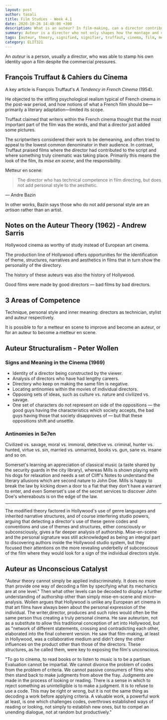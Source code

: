 ```yaml
---
layout: post
author: tasali
title: Film Studies - Week 4.1
date: 2020-10-26 14:40:00 +300
description: What is an auteur? In film-making, can a director contribute to how to visible elements of the movie and have an influence?
summary: Auteur is a director who not only shapes how the montage and other elements of movie-making are but also an influence in the movie creating a certain aesthetic element that is special to her or him.
tags: [auteur, theory, signified, signifier, truffaut, cinema, film, metteur, se7en]
category: ELIT321
---
```


An _auteur_ is a person, usually a director, who was able to stamp his own identity upon a film despite the commercial pressures. 

## François Truffaut & Cahiers du Cinema

A key article is François Truffaut's _A Tendency in French Cinema_ (1954).

He objected to the stifling psychological realism typical of French cinema in the post-war period, and how notions of what a French film should be—primarily a literary adaptation—limited its scope.

Truffaut claimed that writers within the French cinema thought that the most important part of the film was the words, and that a director just added some pictures.

The scriptwriters considered their work to be demeaning, and often tried to appeal to the lowest common denominator in their audience. In contrast, Truffaut praised films where the director had contributed to the script and where something truly cinematic was taking place. Primarily this means the look of the film, its *mise en scene*, and the responsibility.

Metteur en scene:

> The director who has technical competence in film directing, but does not add personal style to the aesthetic.

— Andre Bazin

In other works, Bazin says those who do not add personal style are an _artisan_ rather than an artist.

## Notes on the Auteur Theory (1962) - Andrew Sarris

Hollywood cinema as worthy of study instead of European art cinema.

The production line of Hollywood offers opportunities for the identification of theme, structures, narratives and aesthetics in films that in turn show the personality of the directory.

The history of these auteurs was also the history of Hollywood.

Good films were made by good directors — bad films by bad directors.

## 3 Areas of Competence

Technique, personal style and inner meaning: directors as technician, stylist and auteur respectively.

It is possible to for a metteur en scene to improve and become an auteur, or for an auteur to become a metteur en scene.

## Auteur Structuralism - Peter Wollen

### Signs and Meaning in the Cinema (1969)

* Identity of a director being constructed by the viewer.
* Analysis of directors who have had lengthy careers.
* Directory who keep on making the same film is negative.
* Locating antinomies within the movies of individual directors.
* Opposing sets of ideas, such as culture vs. nature and civilized vs. savage.
* One set of characters do not represent on side of the oppositions — the good guys having the characteristics which society accepts, the bad guys having those that society disapproves of — but that these oppositions shift and unsettle.

### Antinomies in Se7en

Civilized vs. savage, moral vs. immoral, detective vs. criminal, hunter vs. hunted, virtue vs. sin, married vs. unmarried, books vs. gun, sane vs. insane and so on.

Somerset's learning an appreciation of classical music (a taste shared by the security guards in the city library), whereas Mills is shown playing with his dogs for relaxation and needs a set of Cliff's Notes to understand the literary allusions which are second nature to John Doe. Mills is happy to break the law by kicking down a door to a flat that they don't have a warrant to enter, and even Somerset's use of the secret services to discover John Doe's whereabouts is on the edge of the law.

***

The modified theory factored in Hollywood's use of genre languages and inherited narrative structures, and of course interfering studio powers, arguing that detecting a director's use of these genre codes and conventions and use of themes and structures, either consciously or subconsciously, gives a far deeper analysis of authorship. Mise-en-scene and the personal signature was still acknowledged as being an integral part to discovering authors inside the Hollywood studio system, but they focused their attentions on the more revealing underbelly of subconscious of the film where they would look for a sign of the individual directors style.

## Auteur as Unconscious Catalyst

"Auteur theory cannot simply be applied indiscriminately. It does no more than provide one way of decoding a film by specifying what its mechanics are at one level." Then what other levels can be decoded to display a further understanding of authorship other than simply mise-en-scene and micro-analysis. Wollen argues that Hollywood is unlike any European art cinema in that art films have always been about the personal expression of the individual. The writer,director, produces and such roles would often be the same person thus creating a truly personal cinema. He saw auteurism, not as a substitute to allow this traditional conception of art into Hollywood, but as "network of different statements, crossing and contradicting each other, elaborated into the final coherent version. He saw that film-making, at least in Hollywood, was a collaborative medium and didn't deny the other influences on the product other than those of the directors. These structures, as he called them, were key to exposing the film's unconscious.

"To go to cinema, to read books or to listen to music is to be a partisan. Evaluation cannot be impartial. We cannot divorce the problem of codes from the problem of criteria. We cannot passive consumers of films who then stand back to make judgments from above the fray. Judgments are made in the process of looking or reading. There is a sense in which to reject something as unintelligible is to make a judgment. It is to refuse to use a code. This may be right or wrong, but it is not the same thing as decoding a work before applying criteria. A valuable work, a powerful work at least, is one which challenges codes, overthrows established ways of reading or looking, not simply to establish new ones, but to compel an unending dialogue, not at random but productively."


